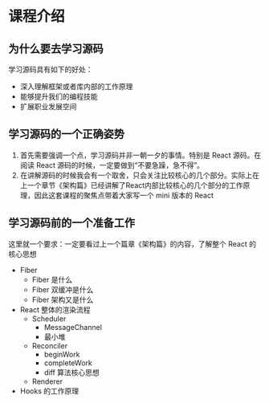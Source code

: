 # 课程介绍



## 为什么要去学习源码

学习源码具有如下的好处：

- 深入理解框架或者库内部的工作原理
- 能够提升我们的编程技能
- 扩展职业发展空间



## 学习源码的一个正确姿势

1. 首先需要强调一个点，学习源码并非一朝一夕的事情。特别是 React 源码。在阅读 React 源码的时候，一定要做到“不要急躁，急不得”。
2. 在讲解源码的时候我会有一个取舍，只会关注比较核心的几个部分。实际上在上一个章节《架构篇》已经讲解了React内部比较核心的几个部分的工作原理，因此这套课程的聚焦点带着大家写一个 mini 版本的 React



## 学习源码前的一个准备工作

这里就一个要求：一定要看过上一个篇章《架构篇》的内容，了解整个 React 的核心思想

- Fiber
  - Fiber 是什么
  - Fiber 双缓冲是什么
  - Fiber 架构又是什么
- React 整体的渲染流程
  - Scheduler
    - MessageChannel
    - 最小堆
  - Reconciler
    - beginWork
    - completeWork
    - diff 算法核心思想
  - Renderer
- Hooks 的工作原理